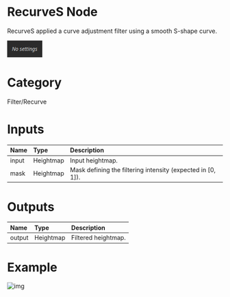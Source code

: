 
RecurveS Node
=============


RecurveS applied a curve adjustment filter using a smooth S-shape curve.



![img](../../images/nodes/RecurveS_settings.png)


# Category


Filter/Recurve
# Inputs

|Name|Type|Description|
| :--- | :--- | :--- |
|input|Heightmap|Input heightmap.|
|mask|Heightmap|Mask defining the filtering intensity (expected in [0, 1]).|

# Outputs

|Name|Type|Description|
| :--- | :--- | :--- |
|output|Heightmap|Filtered heightmap.|

# Example


![img](../../images/nodes/RecurveS.png)

